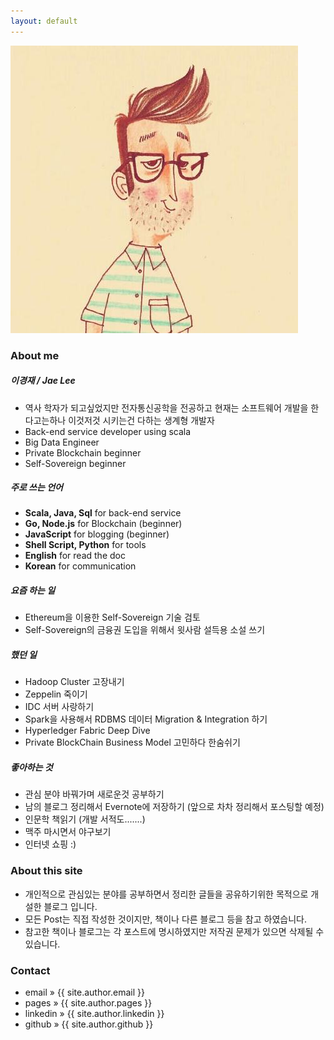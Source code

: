 ```yaml
---
layout: default
---
```


<img id="profile-img" src="/images/private/jae.jpeg" alt="jae" />


### About me

##### 이경재 / Jae Lee
* 역사 학자가 되고싶었지만 전자통신공학을 전공하고 현재는 소프트웨어 개발을 한다고는하나 이것저것 시키는건 다하는 생계형 개발자
* Back-end service developer using scala
* Big Data Engineer
* Private Blockchain beginner
* Self-Sovereign beginner

##### 주로 쓰는 언어
* **Scala, Java, Sql** for back-end service
* **Go, Node.js** for Blockchain (beginner)
* **JavaScript** for blogging (beginner)
* **Shell Script, Python** for tools
* **English** for read the doc
* **Korean** for communication

##### 요즘 하는 일
* Ethereum을 이용한 Self-Sovereign 기술 검토
* Self-Sovereign의 금융권 도입을 위해서 윗사람 설득용 소설 쓰기

##### 했던 일 
* Hadoop Cluster 고장내기
* Zeppelin 죽이기
* IDC 서버 사랑하기
* Spark을 사용해서 RDBMS 데이터 Migration & Integration 하기
* Hyperledger Fabric Deep Dive
* Private BlockChain Business Model 고민하다 한숨쉬기

##### 좋아하는 것
* 관심 분야 바꿔가며 새로운것 공부하기
* 남의 블로그 정리해서 Evernote에 저장하기 (앞으로 차차 정리해서 포스팅할 예정)
* 인문학 책읽기 (개발 서적도.......)
* 맥주 마시면서 야구보기
* 인터넷 쇼핑 :)

### About this site
* 개인적으로 관심있는 분야를 공부하면서 정리한 글들을 공유하기위한 목적으로 개설한 블로그 입니다.
* 모든 Post는 직접 작성한 것이지만, 책이나 다른 블로그 등을 참고 하였습니다.
* 참고한 책이나 블로그는 각 포스트에 명시하였지만 저작권 문제가 있으면 삭제될 수 있습니다.


### Contact
<ul class="about">
    <li> <span> email </span> &raquo; <a href="mailto:{{ site.author.email }}" style="text-decoration:none"> {{ site.author.email }} </a> </li>
    <li> <span> pages </span> &raquo; <a href="http://{{ site.author.pages }}" style="text-decoration:none"> {{ site.author.pages }} </a> </li>
    <li> <span> linkedin </span> &raquo; <a href="http://{{ site.author.linkedin }}" style="text-decoration:none"> {{ site.author.linkedin }} </a> </li>
    <li> <span> github </span> &raquo; <a href="http://{{ site.author.github }}" style="text-decoration:none"> {{ site.author.github }} </a> </li>
</ul>
